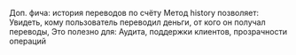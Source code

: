 Доп. фича: история переводов по счёту
Метод history позволяет:
Увидеть, кому пользователь переводил деньги,
от кого он получал переводы,
Это полезно для:
Аудита,
поддержки клиентов,
прозрачности операций
